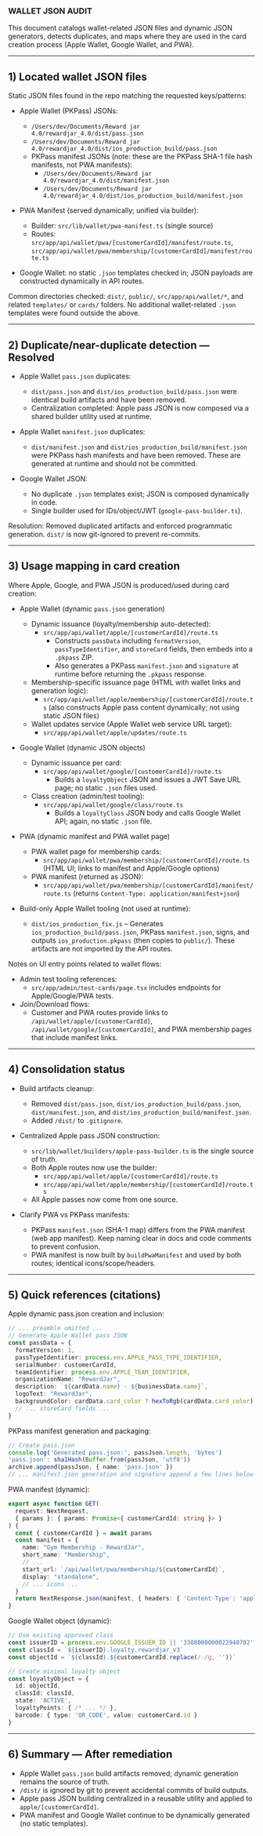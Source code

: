 ### WALLET JSON AUDIT

This document catalogs wallet-related JSON files and dynamic JSON generators, detects duplicates, and maps where they are used in the card creation process (Apple Wallet, Google Wallet, and PWA).

---

## 1) Located wallet JSON files

Static JSON files found in the repo matching the requested keys/patterns:

- Apple Wallet (PKPass) JSONs:
  - `/Users/dev/Documents/Reward jar 4.0/rewardjar_4.0/dist/pass.json`
  - `/Users/dev/Documents/Reward jar 4.0/rewardjar_4.0/dist/ios_production_build/pass.json`
  - PKPass manifest JSONs (note: these are the PKPass SHA-1 file hash manifests, not PWA manifests):
    - `/Users/dev/Documents/Reward jar 4.0/rewardjar_4.0/dist/manifest.json`
    - `/Users/dev/Documents/Reward jar 4.0/rewardjar_4.0/dist/ios_production_build/manifest.json`

- PWA Manifest (served dynamically; unified via builder):
  - Builder: `src/lib/wallet/pwa-manifest.ts` (single source)
  - Routes: `src/app/api/wallet/pwa/[customerCardId]/manifest/route.ts`, `src/app/api/wallet/pwa/membership/[customerCardId]/manifest/route.ts`

- Google Wallet: no static `.json` templates checked in; JSON payloads are constructed dynamically in API routes.

Common directories checked: `dist/`, `public/`, `src/app/api/wallet/*`, and related `templates/` or `cards/` folders. No additional wallet-related `.json` templates were found outside the above.

---

## 2) Duplicate/near-duplicate detection — Resolved

- Apple Wallet `pass.json` duplicates:
  - `dist/pass.json` and `dist/ios_production_build/pass.json` were identical build artifacts and have been removed.
  - Centralization completed: Apple pass JSON is now composed via a shared builder utility used at runtime.

- Apple Wallet `manifest.json` duplicates:
  - `dist/manifest.json` and `dist/ios_production_build/manifest.json` were PKPass hash manifests and have been removed. These are generated at runtime and should not be committed.

- Google Wallet JSON:
  - No duplicate `.json` templates exist; JSON is composed dynamically in code.
  - Single builder used for IDs/object/JWT (`google-pass-builder.ts`).

Resolution: Removed duplicated artifacts and enforced programmatic generation. `dist/` is now git-ignored to prevent re-commits.

---

## 3) Usage mapping in card creation

Where Apple, Google, and PWA JSON is produced/used during card creation:

- Apple Wallet (dynamic `pass.json` generation)
  - Dynamic issuance (loyalty/membership auto-detected):
    - `src/app/api/wallet/apple/[customerCardId]/route.ts`
      - Constructs `passData` including `formatVersion`, `passTypeIdentifier`, and `storeCard` fields, then embeds into a `.pkpass` ZIP.
      - Also generates a PKPass `manifest.json` and `signature` at runtime before returning the `.pkpass` response.
  - Membership-specific issuance page (HTML with wallet links and generation logic):
    - `src/app/api/wallet/apple/membership/[customerCardId]/route.ts` (also constructs Apple pass content dynamically; not using static JSON files)
  - Wallet updates service (Apple Wallet web service URL target):
    - `src/app/api/wallet/apple/updates/route.ts`

- Google Wallet (dynamic JSON objects)
  - Dynamic issuance per card:
    - `src/app/api/wallet/google/[customerCardId]/route.ts`
      - Builds a `loyaltyObject` JSON and issues a JWT Save URL page; no static `.json` files used.
  - Class creation (admin/test tooling):
    - `src/app/api/wallet/google/class/route.ts`
      - Builds a `loyaltyClass` JSON body and calls Google Wallet API; again, no static `.json` file.

- PWA (dynamic manifest and PWA wallet page)
  - PWA wallet page for membership cards:
    - `src/app/api/wallet/pwa/membership/[customerCardId]/route.ts` (HTML UI; links to manifest and Apple/Google options)
  - PWA manifest (returned as JSON):
    - `src/app/api/wallet/pwa/membership/[customerCardId]/manifest/route.ts` (returns `Content-Type: application/manifest+json`)

- Build-only Apple Wallet tooling (not used at runtime):
  - `dist/ios_production_fix.js` – Generates `ios_production_build/pass.json`, PKPass `manifest.json`, signs, and outputs `ios_production.pkpass` (then copies to `public/`). These artifacts are not imported by the API routes.

Notes on UI entry points related to wallet flows:
- Admin test tooling references:
  - `src/app/admin/test-cards/page.tsx` includes endpoints for Apple/Google/PWA tests.
- Join/Download flows:
  - Customer and PWA routes provide links to `/api/wallet/apple/[customerCardId]`, `/api/wallet/google/[customerCardId]`, and PWA membership pages that include manifest links.

---

## 4) Consolidation status

- Build artifacts cleanup:
  - Removed `dist/pass.json`, `dist/ios_production_build/pass.json`, `dist/manifest.json`, and `dist/ios_production_build/manifest.json`.
  - Added `/dist/` to `.gitignore`.

- Centralized Apple pass JSON construction:
  - `src/lib/wallet/builders/apple-pass-builder.ts` is the single source of truth.
  - Both Apple routes now use the builder:
    - `src/app/api/wallet/apple/[customerCardId]/route.ts`
    - `src/app/api/wallet/apple/membership/[customerCardId]/route.ts`
  - All Apple passes now come from one source.

- Clarify PWA vs PKPass manifests:
  - PKPass `manifest.json` (SHA-1 map) differs from the PWA manifest (web app manifest). Keep naming clear in docs and code comments to prevent confusion.
  - PWA manifest is now built by `buildPwaManifest` and used by both routes; identical icons/scope/headers.

---

## 5) Quick references (citations)

Apple dynamic pass.json creation and inclusion:

```120:220:src/app/api/wallet/apple/[customerCardId]/route.ts
// ... preamble omitted ...
// Generate Apple Wallet pass JSON
const passData = {
  formatVersion: 1,
  passTypeIdentifier: process.env.APPLE_PASS_TYPE_IDENTIFIER,
  serialNumber: customerCardId,
  teamIdentifier: process.env.APPLE_TEAM_IDENTIFIER,
  organizationName: "RewardJar",
  description: `${cardData.name} - ${businessData.name}`,
  logoText: "RewardJar",
  backgroundColor: cardData.card_color ? hexToRgb(cardData.card_color) : (isMembershipCard ? "rgb(99, 102, 241)" : "rgb(16, 185, 129)"),
  // ... storeCard fields ...
}
```

PKPass manifest generation and packaging:

```636:659:src/app/api/wallet/apple/[customerCardId]/route.ts
// Create pass.json
console.log('Generated pass.json:', passJson.length, 'bytes')
'pass.json': sha1Hash(Buffer.from(passJson, 'utf8'))
archive.append(passJson, { name: 'pass.json' })
// ... manifest.json generation and signature append a few lines below ...
```

PWA manifest (dynamic):

```1:49:src/app/api/wallet/pwa/membership/[customerCardId]/manifest/route.ts
export async function GET(
  request: NextRequest,
  { params }: { params: Promise<{ customerCardId: string }> }
) {
  const { customerCardId } = await params
  const manifest = {
    name: "Gym Membership - RewardJar",
    short_name: "Membership",
    // ...
    start_url: `/api/wallet/pwa/membership/${customerCardId}`,
    display: "standalone",
    // ... icons ...
  }
  return NextResponse.json(manifest, { headers: { 'Content-Type': 'application/manifest+json' } })
}
```

Google Wallet object (dynamic):

```67:106:src/app/api/wallet/google/[customerCardId]/route.ts
// Use existing approved class
const issuerID = process.env.GOOGLE_ISSUER_ID || '3388000000022940702'
const classId = `${issuerID}.loyalty.rewardjar_v3`
const objectId = `${classId}.${customerCardId.replace(/-/g, '')}`

// Create minimal loyalty object
const loyaltyObject = {
  id: objectId,
  classId: classId,
  state: 'ACTIVE',
  loyaltyPoints: { /* ... */ },
  barcode: { type: 'QR_CODE', value: customerCard.id }
}
```

---

## 6) Summary — After remediation

- Apple Wallet `pass.json` build artifacts removed; dynamic generation remains the source of truth.
- `/dist/` is ignored by git to prevent accidental commits of build outputs.
- Apple pass JSON building centralized in a reusable utility and applied to `apple/[customerCardId]`.
- PWA manifest and Google Wallet continue to be dynamically generated (no static templates).


